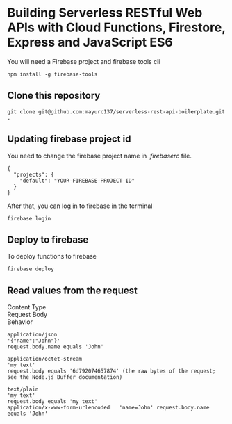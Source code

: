 # Building Serverless RESTful Web APIs with Cloud Functions, Firestore, Express and JavaScript ES6

You will need a Firebase project and firebase tools cli

```
npm install -g firebase-tools
```

## Clone this repository

```
git clone git@github.com:mayurc137/serverless-rest-api-boilerplate.git .
```

## Updating firebase project id

You need to change the firebase project name in *.firebaserc* file.

```
{
  "projects": {
    "default": "YOUR-FIREBASE-PROJECT-ID"
  }
}
```

After that, you can log in to firebase in the terminal 

```
firebase login
```


## Deploy to firebase

To deploy functions to firebase

```
firebase deploy
```

## Read values from the request

Content Type	
Request Body	
Behavior

```
application/json	
'{"name":"John"}'	
request.body.name equals 'John'
```
```
application/octet-stream	
'my text'	
request.body equals '6d792074657874' (the raw bytes of the request; see the Node.js Buffer documentation)
```
```
text/plain	
'my text'	
request.body equals 'my text'
application/x-www-form-urlencoded	'name=John'	request.body.name equals 'John'
```